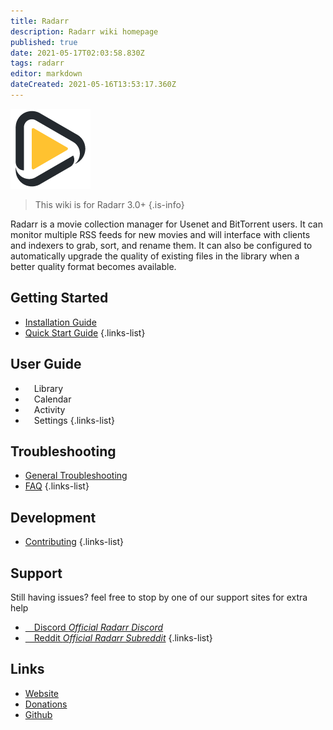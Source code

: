 ```yaml
---
title: Radarr
description: Radarr wiki homepage
published: true
date: 2021-05-17T02:03:58.830Z
tags: radarr
editor: markdown
dateCreated: 2021-05-16T13:53:17.360Z
---
```


![outl128.png](/assets/radarr/outl128.png)

> This wiki is for Radarr 3.0+
{.is-info}


Radarr is a movie collection manager for Usenet and BitTorrent users. It can monitor multiple RSS feeds for new movies and will interface with clients and indexers to grab, sort, and rename them. It can also be configured to automatically upgrade the quality of existing files in the library when a better quality format becomes available.

## Getting Started
- [Installation Guide](/radarr/installation)
- [Quick Start Guide](/radarr/quick-start-guide)
{.links-list}

## User Guide
- <i class="fas fa-play"></i>&emsp;Library
- <i class="fas fa-calendar-alt"></i>&emsp;Calendar
- <i class="fas fa-clock"></i>&emsp;Activity
- <i class="fas fa-cogs"></i>&emsp;Settings
{.links-list}

## Troubleshooting
- [General Troubleshooting](/radarr/troubleshooting)
- [FAQ](/radarr/faq)
{.links-list}

## Development
- [Contributing](/radarr/contributing)
{.links-list}

## Support
Still having issues? feel free to stop by one of our support sites for extra help

- [<i class="fab fa-discord"></i>&emsp;Discord *Official Radarr Discord*](https://radarr.video/discord)
- [<i class="fab fa-reddit"></i>&emsp;Reddit *Official Radarr Subreddit*](https://reddit.com/r/radarr)
{.links-list}

## Links
- [Website](https://radarr.video)
- [Donations](https://opencollective.com/radarr)
- [Github](https://github.com/radarr/radarr)
